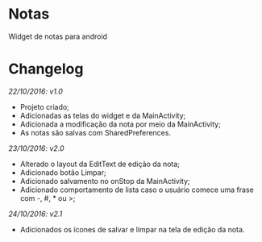 # Notas
Widget de notas para android

# Changelog
*22/10/2016: v1.0*
- Projeto criado;
- Adicionadas as telas do widget e da MainActivity;
- Adicionada a modificação da nota por meio da MainActivity;
- As notas são salvas com SharedPreferences.


*23/10/2016: v2.0*
- Alterado o layout da EditText de edição da nota;
- Adicionado botão Limpar;
- Adicionado salvamento no onStop da MainActivity;
- Adicionado comportamento de lista caso o usuário comece uma frase com -, #, * ou >;
	
  
*24/10/2016: v2.1*
- Adicionados os ícones de salvar e limpar na tela de edição da nota.
